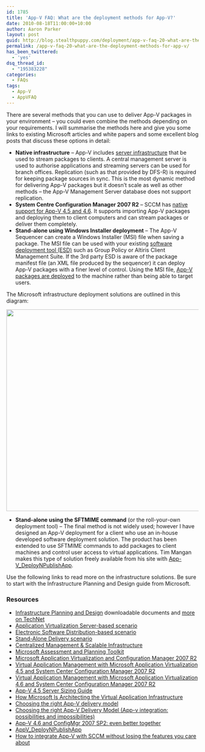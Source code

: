 ```yaml
---
id: 1785
title: 'App-V FAQ: What are the deployment methods for App-V?'
date: 2010-08-18T11:00:00+10:00
author: Aaron Parker
layout: post
guid: http://blog.stealthpuppy.com/deployment/app-v-faq-20-what-are-the-deployment-methods-for-app-v
permalink: /app-v-faq-20-what-are-the-deployment-methods-for-app-v/
has_been_twittered:
  - 'yes'
dsq_thread_id:
  - "195383228"
categories:
  - FAQs
tags:
  - App-V
  - AppVFAQ
---
```

<img style="margin: 0px 0px 5px 10px; display: inline;" src="http://stealthpuppy.com/wp-content/uploads/2010/06/AppVFAQLogo.png" alt="" align="right" />There are several methods that you can use to deliver App-V packages in your environment – you could even combine the methods depending on your requirements. I will summarise the methods here and give you some links to existing Microsoft articles and white papers and some excellent blog posts that discuss these options in detail:

  * **Native infrastructure** &#8211; App-V includes [server infrastructure](http://technet.microsoft.com/en-gb/library/cc843634.aspx) that be used to stream packages to clients. A central management server is used to authorise applications and streaming servers can be used for branch offices. Replication (such as that provided by DFS-R) is required for keeping package sources in sync. This is the most dynamic method for delivering App-V packages but it doesn&#8217;t scale as well as other methods &#8211; the App-V Management Server database does not support replication.
  * **System Centre Configuration Manager 2007 R2** &#8211; SCCM has [native support for App-V 4.5 and 4.6](http://technet.microsoft.com/en-us/library/cc161957.aspx). It supports importing App-V packages and deploying them to client computers and can stream packages or deliver them completely.
  * **Stand-alone using Windows Installer deployment** &#8211; The App-V Sequencer can create a Windows Installer (MSI) file when saving a package. The MSI file can be used with your existing [software deployment tool (ESD)](http://technet.microsoft.com/en-gb/library/cc843643.aspx) such as Group Policy or Altiris Client Management Suite. If the 3rd party ESD is aware of the package manifest file (an XML file produced by the sequencer) it can deploy App-V packages with a finer level of control. Using the MSI file, [App-V packages are deployed](http://technet.microsoft.com/en-gb/library/cc843787.aspx) to the machine rather than being able to target users.

The Microsoft infrastructure deployment solutions are outlined in this diagram:

[<img src="http://stealthpuppy.com/wp-content/uploads/2010/06/MicrosoftApplicationVirtualisationComponents.png" alt="" width="660" height="528" />](http://stealthpuppy.com/wp-content/uploads/2010/06/MicrosoftApplicationVirtualisationComponents.png "App-V infrastructure solutions")

  * **Stand-alone using the SFTMIME command** (or the roll-your-own deployment tool) &#8211; The final method is not widely used; however I have designed an App-V deployment for a client who use an in-house developed software deployment solution. The product has been extended to use SFTMIME commands to add packages to client machines and control user access to virtual applications. Tim Mangan makes this type of solution freely available from his site with [App-V_DeployNPublishApp](http://www.tmurgent.com/AppV_DeployNPublishApp/).

Use the following links to read more on the infrastructure solutions. Be sure to start with the Infrastructure Planning and Design guide from Microsoft.

### Resources

  * [Infrastructure Planning and Design](http://www.microsoft.com/downloads/details.aspx?displaylang=en&FamilyID=ad3921fb-8224-4681-9064-075fdf042b0c) downloadable documents and [more on TechNet](http://technet.microsoft.com/en-us/library/ee354207.aspx)
  * [Application Virtualization Server-based scenario](http://technet.microsoft.com/en-gb/library/cc843634.aspx)
  * [Electronic Software Distribution-based scenario](http://technet.microsoft.com/en-gb/library/cc843643.aspx)
  * [Stand-Alone Delivery scenario](http://technet.microsoft.com/en-gb/library/cc843787.aspx)
  * [Centralized Management & Scalable Infrastructure](http://www.microsoft.com/systemcenter/appv/infrastructure.mspx)
  * [Microsoft Assessment and Planning Toolkit](http://technet.microsoft.com/en-us/library/bb977556.aspx)
  * [Microsoft Application Virtualization and Configuration Manager 2007 R2](http://www.microsoft.com/systemcenter/appv/configmgr.mspx)
  * [Virtual Application Management with Microsoft Application Virtualization 4.5 and System Center Configuration Manager 2007 R2](http://download.microsoft.com/download/f/7/8/f784a197-73be-48ff-83da-4102c05a6d44/App-V_and_ConfigMgr_Whitepaper_Final.docx)
  * [Virtual Application Management with Microsoft Application Virtualization 4.6 and System Center Configuration Manager 2007 R2](http://download.microsoft.com/download/f/7/8/f784a197-73be-48ff-83da-4102c05a6d44/App-V_and_ConfigMgr_Whitepaper_Final.docx)
  * [App-V 4.5 Server Sizing Guide](http://download.microsoft.com/download/1/6/1/161042F3-9CDE-45F7-BC20-4FBDA8888890/AppV45_ServerSizingGuide_Final.docx)
  * [How Microsoft Is Architecting the Virtual Application Infrastructure](https://msevents.microsoft.com/CUI/WebCastEventDetails.aspx?culture=en-US&EventID=1032415084&CountryCode=US)
  * [Choosing the right App-V delivery model](http://www.brianmadden.com/blogs/jeroenvandekamp/archive/2010/02/19/choosing-the-right-app-v-delivery-model.aspx)
  * [Choosing the right App-V Delivery Model (App-v integration: possibilities and impossibilities)](http://www.loginconsultants.com/index.php?option=com_docman&task=doc_details&gid=61&Itemid=149)
  * [App-V 4.6 and ConfigMgr 2007 SP2: even better together](http://www.desktopcontrol.info/2010/02/app-v-46-and-configmgr-2007-sp2-even.html)
  * [AppV_DeployNPublishApp](http://www.tmurgent.com/AppV_DeployNPublishApp/)
  * [How to integrate App-V with SCCM without losing the features you care about](http://www.buit.org/2009/02/13/how-to-integrate-app-v-with-sccm-without-losing-the-features-you-care-about/)